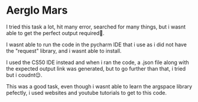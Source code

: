 
# Aerglo Mars

I tried this task a lot, hit many error, searched for many things, but i wasnt able to get the perfect output required🥲.

I wasnt able to run the code in the pycharm IDE that i use as i did not have the "request" library, and i wasnt able to install.

I used the CS50 IDE instead and when i ran the code, a .json file along with the expected output link was generated, but to go further than that, i tried but i coudnt😌.

This was a good task, even though i wasnt able to learn the argspace library pefectly, i used websites and youtube tutorials to get to this code.

